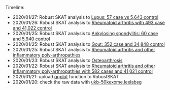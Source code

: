 Timeline:
* 2020/01/27: Robust SKAT analysis to [Lupus: 57 case vs 5,643 control](extdata/SLE/)
* 2020/01/26: Robust SKAT analysis to [Rheumatoid arthritis with  493 case and 41,022 control](extdata/RA/)
* 2020/01/25: Robust SKAT analysis to [Ankylosing spondylitis: 60 case and 5,940 control](extdata/AS/)
* 2020/01/25: Robust SKAT analysis to [Gout: 352 case and 34,848 control](extdata/Gout/)
* 2020/01/25: Robust SKAT analysis to [Rheumatoid arthritis and other inflammatory poly-arthropathies](extdata/RA-IPA/)
* 2020/01/23: Robust SKAT analysis to [Osteoarthrosis](extdata/OA/)
* 2020/01/22: Robust SKAT analysis to [Rheumatoid arthritis and other inflammatory poly-arthropathies with 582 cases and 41,021 control](extdata/RA-IPA/)
* 2020/01/21: upload [qqplot](./R/qqplot.R) function to RobustSKAT
* 2020/01/20: check the raw data with [ukb-50kexome.leelabsg](http://ukb-50kexome.leelabsg.org/pheno/695.4)
